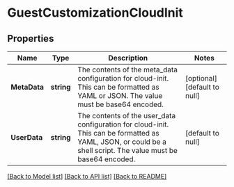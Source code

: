 # GuestCustomizationCloudInit

## Properties
Name | Type | Description | Notes
------------ | ------------- | ------------- | -------------
**MetaData** | **string** | The contents of the meta_data configuration for cloud-init. This can be formatted as YAML or JSON. The value must be base64 encoded.  | [optional] [default to null]
**UserData** | **string** | The contents of the user_data configuration for cloud-init. This can be formatted as YAML, JSON, or could be a shell script. The value must be base64 encoded.  | [default to null]

[[Back to Model list]](../README.md#documentation-for-models) [[Back to API list]](../README.md#documentation-for-api-endpoints) [[Back to README]](../README.md)


